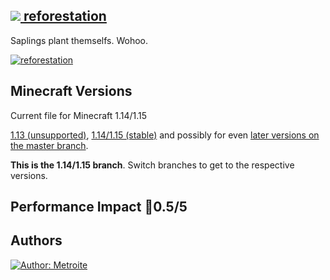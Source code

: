 ## [<img src="https://i.imgur.com/BjfNPDg.gif"> reforestation](https://download.metroite.de/#/home?url=https://github.com/Metroite/datapacks/tree/1.14/reforestation&rootDirectory=false)

Saplings plant themselfs. Wohoo.

<a href="https://download.metroite.de/#/home?url=https://github.com/Metroite/datapacks/tree/1.14/reforestation&rootDirectory=false" rel="Saplings just plant themselfs! #teamtrees">![reforestation](reforestation.png?raw=true "Saplings just plant themselfs! #teamtrees")</a>

## Minecraft Versions

Current file for Minecraft 1.14/1.15

[1.13 (unsupported)](https://github.com/Metroite/datapacks/tree/1.13), [1.14/1.15 (stable)](https://stable.metroite.de/) and possibly for even [later versions on the master branch](https://www.metroite.de/).

**This is the 1.14/1.15 branch**. Switch branches to get to the respective versions.

## Performance Impact &#x1F534;0.5/5

## Authors

<a href="https://github.com/Metroite"><img src="https://img.shields.io/badge/Author-Metroite-blue" alt="Author: Metroite"></a>
